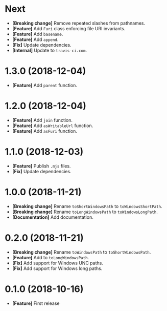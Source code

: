 # Next

- **[Breaking change]** Remove repeated slashes from pathnames.
- **[Feature]** Add `Furi` class enforcing file URI invariants.
- **[Feature]** Add `basename`.
- **[Feature]** Add `append`.
- **[Fix]** Update dependencies.
- **[Internal]** Update to `travis-ci.com`.

# 1.3.0 (2018-12-04)

- **[Feature]** Add `parent` function.

# 1.2.0 (2018-12-04)

- **[Feature]** Add `join` function.
- **[Feature]** Add `asWritableUrl` function.
- **[Feature]** Add `asFuri` function.

# 1.1.0 (2018-12-03)

- **[Feature]** Publish `.mjs` files.
- **[Fix]** Update dependencies.

# 1.0.0 (2018-11-21)

- **[Breaking change]** Rename `toShortWindowsPath` to `toWindowsShortPath`.
- **[Breaking change]** Rename `toLongWindowsPath` to `toWindowsLongPath`.
- **[Documentation]** Add documentation.

# 0.2.0 (2018-11-21)

- **[Breaking change]** Rename `toWindowsPath` to `toShortWindowsPath`.
- **[Feature]** Add to `toLongWindowsPath`.
- **[Fix]** Add support for Windows UNC paths.
- **[Fix]** Add support for Windows long paths.

# 0.1.0 (2018-10-16)

- **[Feature]** First release
